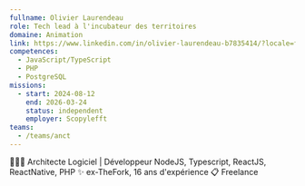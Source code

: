 ```yaml
---
fullname: Olivier Laurendeau
role: Tech lead à l'incubateur des territoires
domaine: Animation
link: https://www.linkedin.com/in/olivier-laurendeau-b7835414/?locale=fr_FR
competences:
  - JavaScript/TypeScript
  - PHP
  - PostgreSQL
missions:
  - start: 2024-08-12
    end: 2026-03-24
    status: independent
    employer: Scopylefft
teams:
  - /teams/anct
---
```

👨🏻‍💻 Architecte Logiciel | Développeur NodeJS, Typescript, ReactJS, ReactNative, PHP ✨ ex-TheFork, 16 ans d'expérience 📋 Freelance